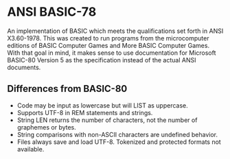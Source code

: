 # ANSI BASIC-78

An implementation of BASIC which meets the qualifications set forth
in ANSI X3.60-1978. This was created to run programs from the microcomputer
editions of BASIC Computer Games and More BASIC Computer Games.
With that goal in mind, it makes sense to use documentation for Microsoft
BASIC-80 Version 5 as the specification instead of the actual ANSI documents.

## Differences from BASIC-80

 * Code may be input as lowercase but will LIST as uppercase.
 * Supports UTF-8 in REM statements and strings.
 * String LEN returns the number of characters, not the number of graphemes or bytes.
 * String comparisons with non-ASCII characters are undefined behavior.
 * Files always save and load UTF-8. Tokenized and protected formats not available.
